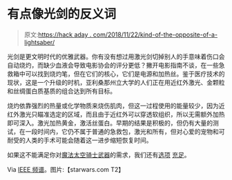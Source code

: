 # 有点像光剑的反义词

> 原文:[https://hack aday . com/2018/11/22/kind-of-the-opposite-of-a-lightsaber/](https://hackaday.com/2018/11/22/kind-of-the-opposite-of-a-lightsaber/)

光剑是更文明时代的优雅武器。你有没有想过用激光剑切掉别人的手意味着伤口会自动烧灼，而缺少血液会导致电影协会的评分更低？撇开电影指南不谈，在一些急救箱中可以找到烧灼笔，但在它们的核心，它们是电源和加热丝。鉴于医疗技术的现状，这是一个升级的时机，亚利桑那州立大学的人们正在用近红外激光、金颗粒和丝绸蛋白质基质的组合达到所有目标。

烧灼依靠强烈的热量或化学物质来烧伤肌肉，但这一过程使用的能量较少，因为近红外激光只瞄准选定的区域，而且由于近红外可以穿透软组织，所以无需额外加热即可深入。激光加热黄金，激活丝蛋白。早期的结果是积极的，但仍有大量的测试，在一段时间内，它仍不属于普通的急救包，激光和所有，但对心爱的宠物和可耐受的人类的手术可能会随着这一进步缩短恢复时间。

如果这不能满足你对[魔法太空骑士武器](https://hackaday.com/2018/05/27/a-nicely-crafted-pov-lightsaber/)的需求，我们还有[选项](https://hackaday.com/2018/11/07/lightsaber-uses-pogo-pins-to-make-assembly-a-breeze/) [充足](https://hackaday.com/2017/09/16/a-lightsaber-with-rave-mode/)。

Via [IEEE 频谱](https://spectrum.ieee.org/the-human-os/biomedical/devices/star-treklike-tech-seals-wounds-with-a-laser)。图片:【starwars.com T2】